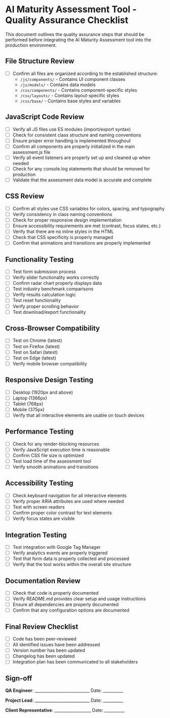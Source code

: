 # AI Maturity Assessment Tool - Quality Assurance Checklist

This document outlines the quality assurance steps that should be performed before integrating the AI Maturity Assessment tool into the production environment.

## File Structure Review

- [ ] Confirm all files are organized according to the established structure:
  - `/js/components/` - Contains UI component classes
  - `/js/models/` - Contains data models
  - `/css/components/` - Contains component-specific styles
  - `/css/layouts/` - Contains layout-specific styles
  - `/css/base/` - Contains base styles and variables

## JavaScript Code Review

- [ ] Verify all JS files use ES modules (import/export syntax)
- [ ] Check for consistent class structure and naming conventions
- [ ] Ensure proper error handling is implemented throughout
- [ ] Confirm all components are properly initialized in the main assessment.js file
- [ ] Verify all event listeners are properly set up and cleaned up when needed
- [ ] Check for any console.log statements that should be removed for production
- [ ] Validate that the assessment data model is accurate and complete

## CSS Review

- [ ] Confirm all styles use CSS variables for colors, spacing, and typography
- [ ] Verify consistency in class naming conventions 
- [ ] Check for proper responsive design implementation
- [ ] Ensure accessibility requirements are met (contrast, focus states, etc.)
- [ ] Verify that there are no inline styles in the HTML
- [ ] Check that CSS specificity is properly managed
- [ ] Confirm that animations and transitions are properly implemented

## Functionality Testing

- [ ] Test form submission process
- [ ] Verify slider functionality works correctly
- [ ] Confirm radar chart properly displays data
- [ ] Test industry benchmark comparisons
- [ ] Verify results calculation logic
- [ ] Test reset functionality
- [ ] Verify proper scrolling behavior
- [ ] Test download/export functionality 

## Cross-Browser Compatibility

- [ ] Test on Chrome (latest)
- [ ] Test on Firefox (latest)
- [ ] Test on Safari (latest)
- [ ] Test on Edge (latest)
- [ ] Verify mobile browser compatibility

## Responsive Design Testing

- [ ] Desktop (1920px and above)
- [ ] Laptop (1366px)
- [ ] Tablet (768px)
- [ ] Mobile (375px)
- [ ] Verify that all interactive elements are usable on touch devices

## Performance Testing

- [ ] Check for any render-blocking resources
- [ ] Verify JavaScript execution time is reasonable
- [ ] Confirm CSS file size is optimized
- [ ] Test load time of the assessment tool
- [ ] Verify smooth animations and transitions

## Accessibility Testing

- [ ] Check keyboard navigation for all interactive elements
- [ ] Verify proper ARIA attributes are used where needed
- [ ] Test with screen readers
- [ ] Confirm proper color contrast for text elements
- [ ] Verify focus states are visible

## Integration Testing

- [ ] Test integration with Google Tag Manager
- [ ] Verify analytics events are properly triggered
- [ ] Test that form data is properly collected and processed
- [ ] Verify that the tool works within the overall site structure

## Documentation Review

- [ ] Check that code is properly documented
- [ ] Verify README.md provides clear setup and usage instructions
- [ ] Ensure all dependencies are properly documented
- [ ] Confirm that any configuration options are documented

## Final Review Checklist

- [ ] Code has been peer-reviewed
- [ ] All identified issues have been addressed
- [ ] Version number has been updated
- [ ] Changelog has been updated
- [ ] Integration plan has been communicated to all stakeholders

## Sign-off

**QA Engineer**: ___________________________ Date: __________

**Project Lead**: ___________________________ Date: __________

**Client Representative**: __________________ Date: __________ 